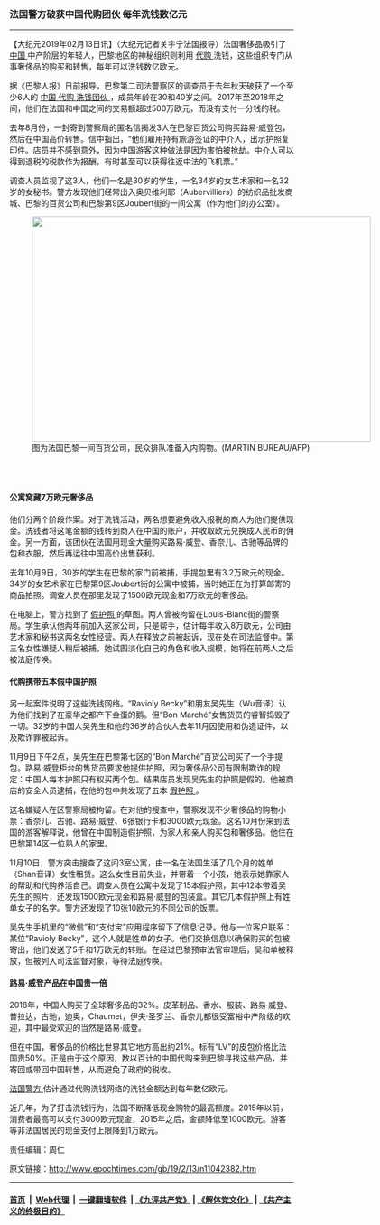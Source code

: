 ### 法国警方破获中国代购团伙 每年洗钱数亿元
------------------------

<p>
 【大纪元2019年02月13日讯】（大纪元记者关宇宁法国报导）法国奢侈品吸引了
 <a href="http://www.epochtimes.com/gb/tag/%E4%B8%AD%E5%9B%BD.html">
  中国
 </a>
 中产阶层的年轻人，巴黎地区的神秘组织则利用
 <a href="http://www.epochtimes.com/gb/tag/%E4%BB%A3%E8%B4%AD.html">
  代购
 </a>
 洗钱，这些组织专门从事奢侈品的购买和转售，每年可以洗钱数亿欧元。
</p>
<p>
 据《巴黎人报》日前报导，巴黎第二司法警察区的调查员于去年秋天破获了一个至少6人的
 <a href="http://www.epochtimes.com/gb/tag/%E4%B8%AD%E5%9B%BD.html">
  中国
 </a>
 <a href="http://www.epochtimes.com/gb/tag/%E4%BB%A3%E8%B4%AD.html">
  代购
 </a>
 <a href="http://www.epochtimes.com/gb/tag/%E6%B4%97%E9%92%B1%E5%9B%A2%E4%BC%99.html">
  洗钱团伙
 </a>
 ，成员年龄在30和40岁之间。2017年至2018年之间，他们在法国和中国之间的交易额超过500万欧元，而没有支付一分钱的税。
</p>
<p>
 去年8月份，一封寄到警察局的匿名信揭发3人在巴黎百货公司购买路易·威登包，然后在中国高价转售。信中指出，“他们雇用持有旅游签证的中介人，出示护照复印件。店员并不感到意外，因为中国游客这种做法是因为害怕被抢劫。中介人可以得到退税的税款作为报酬，有时甚至可以获得往返中法的飞机票。”
</p>
<p>
 调查人员监视了这3人，他们一名是30岁的学生，一名34岁的女艺术家和一名32岁的女秘书。警方发现他们经常出入奥贝维利耶（Aubervilliers）的纺织品批发商城、巴黎的百货公司和巴黎第9区Joubert街的一间公寓（作为他们的办公室）。
</p>
<figure class="wp-caption aligncenter" id="attachment_11042442" style="width: 600px">
 <a href="http://i.epochtimes.com/assets/uploads/2019/02/1209091347562519.jpg">
  <img alt="" class="size-large wp-image-11042442" height="399" src="http://i.epochtimes.com/assets/uploads/2019/02/1209091347562519-600x399.jpg" width="600"/>
 </a>
 <br/><figcaption class="wp-caption-text">
  图为法国巴黎一间百货公司，民众排队准备入内购物。(MARTIN BUREAU/AFP)
 </figcaption><br/>
</figure><br/>
<h4>
 公寓窝藏7万欧元奢侈品
</h4>
<p>
 他们分两个阶段作案。对于洗钱活动，两名想要避免收入报税的商人为他们提供现金。洗钱者将这笔金额的钱转到商人在中国的账户，并收取欧元兑换成人民币的佣金。另一方面，该团伙在法国用现金大量购买路易·威登、香奈儿、古驰等品牌的包和衣服，然后再运往中国高价出售获利。
</p>
<p>
 去年10月9日，30岁的学生在巴黎的家门前被捕，手提包里有3.2万欧元的现金。34岁的女艺术家在巴黎第9区Joubert街的公寓中被捕，当时她正在为打算邮寄的商品拍照。调查人员在那里发现了1500欧元现金和7万欧元的奢侈品。
</p>
<p>
 在电脑上，警方找到了
 <a href="http://www.epochtimes.com/gb/tag/%E5%81%87%E6%8A%A4%E7%85%A7.html">
  假护照
 </a>
 的草图。两人曾被拘留在Louis-Blanc街的警察局。学生承认他两年前加入这家公司，只是帮手，估计每年收入8万欧元，公司由艺术家和秘书这两名女性经营。两人在释放之前被起诉，现在处在司法监督中。第三名女性嫌疑人稍后被捕，她试图淡化自己的角色和收入规模，她将在前两人之后被法庭传唤。
</p>
<h4>
 代购携带五本假中国护照
</h4>
<p>
 另一起案件说明了这些洗钱网络。“Ravioly Becky”和朋友吴先生（Wu音译）认为他们找到了在豪华之都产下金蛋的鹅。但“Bon Marché”女售货员的睿智捣毁了一切。32岁的中国人吴先生和他的36岁的合伙人去年11月因使用和伪造证件，以及欺诈罪被起诉。
</p>
<p>
 11月9日下午2点，吴先生在巴黎第七区的“Bon Marché”百货公司买了一个手提包。路易·威登柜台的售货员要求他提供护照，因为奢侈品公司有限制欺诈的规定：中国人每本护照只有权买两个包。结果店员发现吴先生的护照是假的。他被商店的安全人员逮捕，在他的包中共发现了五本
 <a href="http://www.epochtimes.com/gb/tag/%E5%81%87%E6%8A%A4%E7%85%A7.html">
  假护照
 </a>
 。
</p>
<p>
 这名嫌疑人在区警察局被拘留。在对他的搜查中，警察发现不少奢侈品的购物小票：香奈儿、古驰、路易·威登、6张银行卡和3000欧元现金。这名10月份来到法国的游客解释说，他曾在中国制造假护照，为家人和亲人购买包和奢侈品。他住在巴黎第14区一位熟人的家里。
</p>
<p>
 11月10日，警方突击搜查了这间3室公寓，由一名在法国生活了几个月的姓单（Shan音译）女性租赁。这么女性目前失业，并带着一个小孩，她表示她靠家人的帮助和代购养活自己。调查人员在公寓中发现了15本假护照，其中12本带着吴先生的照片，还发现1500欧元现金和路易·威登的包装盒。其它几本假护照上有姓单女子的名字。警方还发现了10张10欧元的不同公司的饭票。
</p>
<p>
 吴先生手机里的“微信”和“支付宝”应用程序留下了信息记录。他与一位客户联系：某位“Ravioly Becky”，这个人就是姓单的女子。他们交换信息以确保购买的包被寄出，他们发送了5千和1万欧元的转账。在经过巴黎预审法官审理后，吴和单被释放，但被列入司法监督对象，等待法庭传唤。
</p>
<h4>
 路易·威登产品在中国贵一倍
</h4>
<p>
 2018年，中国人购买了全球奢侈品的32%。皮革制品、香水、服装、路易·威登、普拉达，古驰，迪奥，Chaumet，伊夫·圣罗兰、香奈儿都很受富裕中产阶级的欢迎，其中最受欢迎的当然是路易·威登。
</p>
<p>
 但在中国，奢侈品的价格比世界其它地方高出约21%。标有“LV”的皮包价格比法国贵50%。正是由于这个原因，数以百计的中国代购来到巴黎寻找这些产品，并寄回或带回中国转售，从而避免了政府的税收。
</p>
<p>
 <a href="http://www.epochtimes.com/gb/tag/%E6%B3%95%E5%9B%BD%E8%AD%A6%E6%96%B9.html">
  法国警方
 </a>
 估计通过代购洗钱网络的洗钱金额达到每年数亿欧元。
</p>
<p>
 近几年，为了打击洗钱行为，法国不断降低现金购物的最高额度。2015年以前，消费者最高可以支付3000欧元现金，2015年之后，金额降低至1000欧元。游客等非法国居民的现金支付上限降到1万欧元。
</p>
<p>
 责任编辑：周仁
</p>

原文链接：http://www.epochtimes.com/gb/19/2/13/n11042382.htm


------------------------
#### [首页](https://github.com/gfw-breaker/banned-news/blob/master/README.md) &nbsp;|&nbsp; [Web代理](https://github.com/labour-camp/helloworld) &nbsp;|&nbsp; [一键翻墙软件](https://github.com/gfw-breaker/nogfw/blob/master/README.md) &nbsp;| [《九评共产党》](https://github.com/gfw-breaker/9ping.md/blob/master/README.md#九评之一评共产党是什么) | [《解体党文化》](https://github.com/gfw-breaker/jtdwh.md/blob/master/README.md) | [《共产主义的终极目的》](https://github.com/gfw-breaker/gczydzjmd.md/blob/master/README.md)

